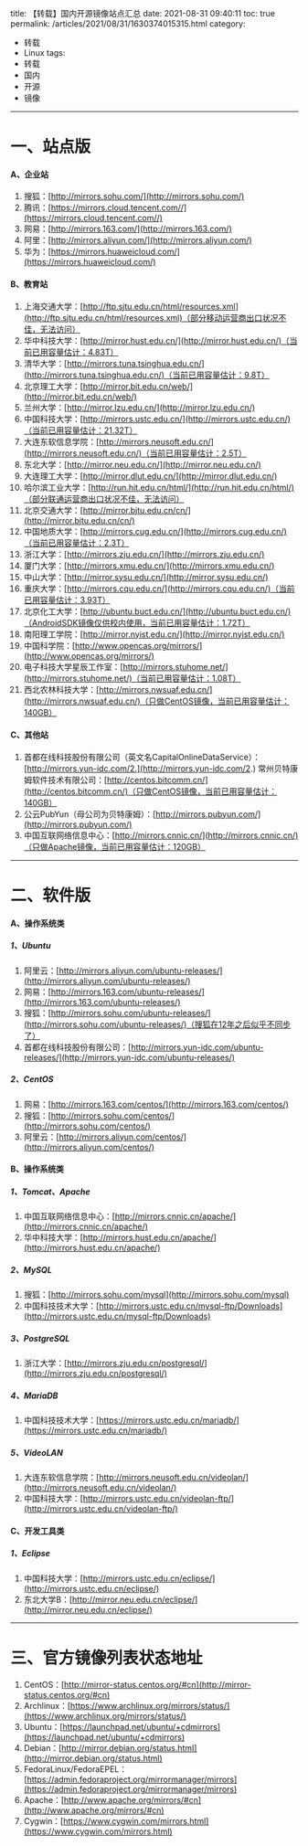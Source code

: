 title: 【转载】国内开源镜像站点汇总
date: 2021-08-31 09:40:11
toc: true
permalink: /articles/2021/08/31/1630374015315.html
category:
 - 转载
 - Linux
tags:
 - 转载
 - 国内
 - 开源
 - 镜像
---

# 一、站点版

#### **A、企业站**

1. 搜狐：[http://mirrors.sohu.com/](http://mirrors.sohu.com/)
2. 腾讯：[https://mirrors.cloud.tencent.com//](https://mirrors.cloud.tencent.com//)
3. 网易：[http://mirrors.163.com/](http://mirrors.163.com/)
4. 阿里：[http://mirrors.aliyun.com/](http://mirrors.aliyun.com/)
5. 华为：[https://mirrors.huaweicloud.com/](https://mirrors.huaweicloud.com/)


<!-- more -->


#### **B、教育站**

1. 上海交通大学：[http://ftp.sjtu.edu.cn/html/resources.xml](http://ftp.sjtu.edu.cn/html/resources.xml)（部分移动运营商出口状况不佳，无法访问）
2. 华中科技大学：[http://mirror.hust.edu.cn/](http://mirror.hust.edu.cn/)（当前已用容量估计：4.83T）
3. 清华大学：[http://mirrors.tuna.tsinghua.edu.cn/](http://mirrors.tuna.tsinghua.edu.cn/)（当前已用容量估计：9.8T）
4. 北京理工大学：[http://mirror.bit.edu.cn/web/](http://mirror.bit.edu.cn/web/)
5. 兰州大学：[http://mirror.lzu.edu.cn/](http://mirror.lzu.edu.cn/)
6. 中国科技大学：[http://mirrors.ustc.edu.cn/](http://mirrors.ustc.edu.cn/)（当前已用容量估计：21.32T）
7. 大连东软信息学院：[http://mirrors.neusoft.edu.cn/](http://mirrors.neusoft.edu.cn/)（当前已用容量估计：2.5T）
8. 东北大学：[http://mirror.neu.edu.cn/](http://mirror.neu.edu.cn/)
9. 大连理工大学：[http://mirror.dlut.edu.cn/](http://mirror.dlut.edu.cn/)
10. 哈尔滨工业大学：[http://run.hit.edu.cn/html/](http://run.hit.edu.cn/html/)（部分联通运营商出口状况不佳，无法访问）
11. 北京交通大学：[http://mirror.bjtu.edu.cn/cn/](http://mirror.bjtu.edu.cn/cn/)
12. 中国地质大学：[http://mirrors.cug.edu.cn/](http://mirrors.cug.edu.cn/)（当前已用容量估计：2.3T）
13. 浙江大学：[http://mirrors.zju.edu.cn/](http://mirrors.zju.edu.cn/)
14. 厦门大学：[http://mirrors.xmu.edu.cn/](http://mirrors.xmu.edu.cn/)
15. 中山大学：[http://mirror.sysu.edu.cn/](http://mirror.sysu.edu.cn/)
16. 重庆大学：[http://mirrors.cqu.edu.cn/](http://mirrors.cqu.edu.cn/)（当前已用容量估计：3.93T）
17. 北京化工大学：[http://ubuntu.buct.edu.cn/](http://ubuntu.buct.edu.cn/)（AndroidSDK镜像仅供校内使用，当前已用容量估计：1.72T）
18. 南阳理工学院：[http://mirror.nyist.edu.cn/](http://mirror.nyist.edu.cn/)
19. 中国科学院：[http://www.opencas.org/mirrors/](http://www.opencas.org/mirrors/)
20. 电子科技大学星辰工作室：[http://mirrors.stuhome.net/](http://mirrors.stuhome.net/)（当前已用容量估计：1.08T）
21. 西北农林科技大学：[http://mirrors.nwsuaf.edu.cn/](http://mirrors.nwsuaf.edu.cn/)（只做CentOS镜像，当前已用容量估计：140GB）

#### **C、其他站**

1. 首都在线科技股份有限公司（英文名CapitalOnlineDataService）：[http://mirrors.yun-idc.com/2.](http://mirrors.yun-idc.com/2.) 常州贝特康姆软件技术有限公司：[http://centos.bitcomm.cn/](http://centos.bitcomm.cn/)（只做CentOS镜像，当前已用容量估计：140GB）
2. 公云PubYun（母公司为贝特康姆）：[http://mirrors.pubyun.com/](http://mirrors.pubyun.com/)
3. 中国互联网络信息中心：[http://mirrors.cnnic.cn/](http://mirrors.cnnic.cn/)（只做Apache镜像，当前已用容量估计：120GB）

---

# 二、软件版

#### **A、操作系统类**

##### 1、Ubuntu

1. 阿里云：[http://mirrors.aliyun.com/ubuntu-releases/](http://mirrors.aliyun.com/ubuntu-releases/)
2. 网易：[http://mirrors.163.com/ubuntu-releases/](http://mirrors.163.com/ubuntu-releases/)
3. 搜狐：[http://mirrors.sohu.com/ubuntu-releases/](http://mirrors.sohu.com/ubuntu-releases/)（搜狐在12年之后似乎不同步了）
4. 首都在线科技股份有限公司：[http://mirrors.yun-idc.com/ubuntu-releases/](http://mirrors.yun-idc.com/ubuntu-releases/)

##### 2、CentOS

1. 网易：[http://mirrors.163.com/centos/](http://mirrors.163.com/centos/)
2. 搜狐：[http://mirrors.sohu.com/centos/](http://mirrors.sohu.com/centos/)
3. 阿里云：[http://mirrors.aliyun.com/centos/](http://mirrors.aliyun.com/centos/)

#### **B、操作系统类**

##### 1、Tomcat、Apache

1. 中国互联网络信息中心：[http://mirrors.cnnic.cn/apache/](http://mirrors.cnnic.cn/apache/)
2. 华中科技大学：[http://mirrors.hust.edu.cn/apache/](http://mirrors.hust.edu.cn/apache/)

##### 2、MySQL

1. 搜狐：[http://mirrors.sohu.com/mysql](http://mirrors.sohu.com/mysql)
2. 中国科技技术大学：[http://mirrors.ustc.edu.cn/mysql-ftp/Downloads](http://mirrors.ustc.edu.cn/mysql-ftp/Downloads)

##### 3、PostgreSQL

1. 浙江大学：[http://mirrors.zju.edu.cn/postgresql/](http://mirrors.zju.edu.cn/postgresql/)

##### 4、MariaDB

1. 中国科技技术大学：[https://mirrors.ustc.edu.cn/mariadb/](https://mirrors.ustc.edu.cn/mariadb/)

##### 5、VideoLAN

1. 大连东软信息学院：[http://mirrors.neusoft.edu.cn/videolan/](http://mirrors.neusoft.edu.cn/videolan/)
2. 中国科技大学：[http://mirrors.ustc.edu.cn/videolan-ftp/](http://mirrors.ustc.edu.cn/videolan-ftp/)

#### **C、开发工具类**

##### 1、Eclipse

1. 中国科技大学：[http://mirrors.ustc.edu.cn/eclipse/](http://mirrors.ustc.edu.cn/eclipse/)
2. 东北大学B：[http://mirror.neu.edu.cn/eclipse/](http://mirror.neu.edu.cn/eclipse/)

---

# 三、官方镜像列表状态地址

1. CentOS：[http://mirror-status.centos.org/#cn](http://mirror-status.centos.org/#cn)
2. Archlinux：[https://www.archlinux.org/mirrors/status/](https://www.archlinux.org/mirrors/status/)
3. Ubuntu：[https://launchpad.net/ubuntu/+cdmirrors](https://launchpad.net/ubuntu/+cdmirrors)
4. Debian：[http://mirror.debian.org/status.html](http://mirror.debian.org/status.html)
5. FedoraLinux/FedoraEPEL：[https://admin.fedoraproject.org/mirrormanager/mirrors](https://admin.fedoraproject.org/mirrormanager/mirrors)
6. Apache：[http://www.apache.org/mirrors/#cn](http://www.apache.org/mirrors/#cn)
7. Cygwin：[https://www.cygwin.com/mirrors.html](https://www.cygwin.com/mirrors.html)
